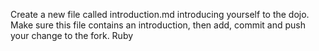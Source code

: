 Create a new file called introduction.md introducing yourself to the dojo. Make sure this file contains an introduction, then add, commit and push your change to the fork.
Ruby
